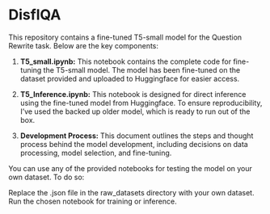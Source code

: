 # DisflQA

This repository contains a fine-tuned T5-small model for the Question Rewrite task. Below are the key components:

1. **T5_small.ipynb:** This notebook contains the complete code for fine-tuning the T5-small model. The model has been fine-tuned on the dataset provided and uploaded to Huggingface for easier access.

2. **T5_Inference.ipynb:** This notebook is designed for direct inference using the fine-tuned model from Huggingface. To ensure reproducibility, I’ve used the backed up older model, which is ready to run out of the box.

3. **Development Process:** This document outlines the steps and thought process behind the model development, including decisions on data processing, model selection, and fine-tuning.

You can use any of the provided notebooks for testing the model on your own dataset. To do so:

Replace the .json file in the raw_datasets directory with your own dataset.
Run the chosen notebook for training or inference.
